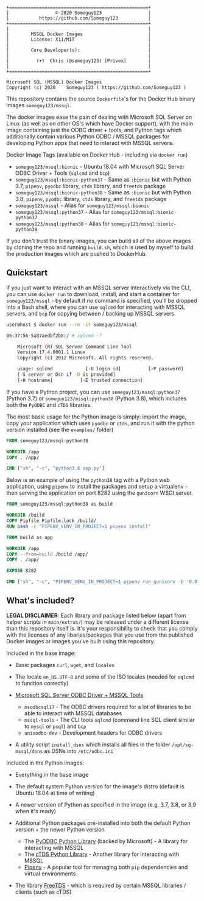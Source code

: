 ```
+===================================================+
|                 © 2020 Someguy123                 |
|           https://github.com/Someguy123           |
+===================================================+
|                                                   |
|        MSSQL Docker Images                        |
|        License: X11/MIT                           |
|                                                   |
|        Core Developer(s):                         |
|                                                   |
|          (+)  Chris (@someguy123) [Privex]        |
|                                                   |
+===================================================+

Microsoft SQL (MSSQL) Docker Images
Copyright (c) 2020    Someguy123 ( https://github.com/Someguy123 )
```

This repository contains the source `Dockerfile`'s for the Docker Hub binary images `someguy123/mssql`.

The docker images ease the pain of dealing with Microsoft SQL Server on Linux (as well as on other OS's which have Docker support),
with the main image containing just the ODBC driver + tools, and Python tags which additionally contain various Python ODBC / MSSQL
packages for developing Python apps that need to interact with MSSQL servers.

Docker Image Tags (available on Docker Hub - including via `docker run`)

 - `someguy123/mssql:bionic` - Ubuntu 18.04 with Microsoft SQL Server ODBC Driver + Tools (`sqlcmd` and `bcp`)
 - `someguy123/mssql:bionic-python37` - Same as `:bionic` but with Python 3.7, `pipenv`, `pyodbc` library, `ctds` library, and `freetds` package
 - `someguy123/mssql:bionic-python38` - Same as `:bionic` but with Python 3.8, `pipenv`, `pyodbc` library, `ctds` library, and `freetds` package
 - `someguy123/mssql` - Alias for `someguy123/mssql:bionic`
 - `someguy123/mssql:python37` - Alias for `someguy123/mssql:bionic-python37`
 - `someguy123/mssql:python38` - Alias for `someguy123/mssql:bionic-python38`

If you don't trust the binary images, you can build all of the above images by cloning the repo and running `build.sh`, which
is used by myself to build the production images which are pushed to DockerHub.


Quickstart
----------

If you just want to interact with an MSSQL server interactively via the CLI, you can use `docker run` to download, install, and
start a container for `someguy123/mssql` - by default if no command is specified, you'll be dropped into a Bash shell, where you can
use `sqlcmd` for interacting with MSSQL servers, and `bcp` for copying between / backing up MSSQL servers.

```sh
user@host $ docker run --rm -it someguy123/mssql

05:37:56 5a87aedbf2b8:/ # sqlcmd -?

    Microsoft (R) SQL Server Command Line Tool
    Version 17.4.0001.1 Linux
    Copyright (c) 2012 Microsoft. All rights reserved.

    usage: sqlcmd            [-U login id]          [-P password]
    [-S server or Dsn if -D is provided]
    [-H hostname]          [-E trusted connection]

```

If you have a Python project, you can use `someguy123/mssql:python37` (Python 3.7) or `someguy123/mssql:python38` (Python 3.8),
which includes both the `PyODBC` and `cTDS` libraries.

The most basic usage for the Python image is simply: import the image, copy your application which uses `pyodbc` or `ctds`, 
and run it with the python version installed (see the `examples/` folder)

```dockerfile
FROM someguy123/mssql:python38

WORKDIR /app
COPY . /app/

CMD ["sh", "-c", "python3.8 app.py"]
```

Below is an example of using the `python38` tag with a Python web application, using `pipenv` to install the packages and setup
a virtualenv - then serving the application on port 8282 using the `gunicorn` WSGI server.

```dockerfile
FROM someguy123/mssql:python38 as build

WORKDIR /build
COPY Pipfile Pipfile.lock /build/
RUN bash -c "PIPENV_VENV_IN_PROJECT=1 pipenv install"

FROM build as app

WORKDIR /app
COPY --from=build /build /app/
COPY . /app/

EXPOSE 8282

CMD ["sh", "-c", "PIPENV_VENV_IN_PROJECT=1 pipenv run gunicorn -b '0.0.0.0:8282' -w 8 myapp.wsgi"]
```



What's included?
----------------

**LEGAL DISCLAIMER**: Each library and package listed below (apart from helper scripts in `main/extras/`) may be released
under a different license than this repository itself is. It's your responsibility to check that you comply with the licenses
of any libaries/packages that you use from the published Docker images or images you've built using this repository.

Included in the base image:

 - Basic packages `curl`, `wget`, and `locales`
 
 - The locale `en_US.UTF-8` and some of the ISO locales (needed for `sqlcmd` to function correctly)

 - [Microsoft SQL Server ODBC Driver + MSSQL Tools](https://docs.microsoft.com/en-us/sql/connect/odbc/linux-mac/installing-the-microsoft-odbc-driver-for-sql-server?view=sql-server-ver15)
    - `msodbcsql17` - The ODBC drivers required for a lot of libraries to be able to interact with MSSQL databases
    - `mssql-tools` - The CLI tools `sqlcmd` (command line SQL client similar to `mysql` or `psql`) and `bcp`
    - `unixodbc-dev` - Development headers for ODBC drivers

 - A utility script `install_dsns` which installs all files in the folder `/opt/sg-mssql/dsns` as DSNs into `/etc/odbc.ini`



Included in the Python images:

 - Everything in the base image
 - The default system Python version for the image's distro (default is Ubuntu 18.04 at time of writing)
 - A newer version of Python as specified in the image (e.g. 3.7, 3.8, or 3.9 when it's ready)
 
 - Additional Python packages pre-installed into both the default Python version + the newer Python version
    - The [PyODBC Python Library](https://github.com/mkleehammer/pyodbc) (backed by Microsoft) - A library for interacting with MSSQL
    - The [cTDS Python Library](https://github.com/zillow/ctds) - Another library for interacting with MSSQL
    - [Pipenv](https://pipenv.readthedocs.io/en/latest/) - A popular tool for managing both `pip` dependencies and virtual environments
 
 - The library [FreeTDS](https://www.freetds.org/) - which is required by certain MSSQL libraries / clients (such as cTDS)

